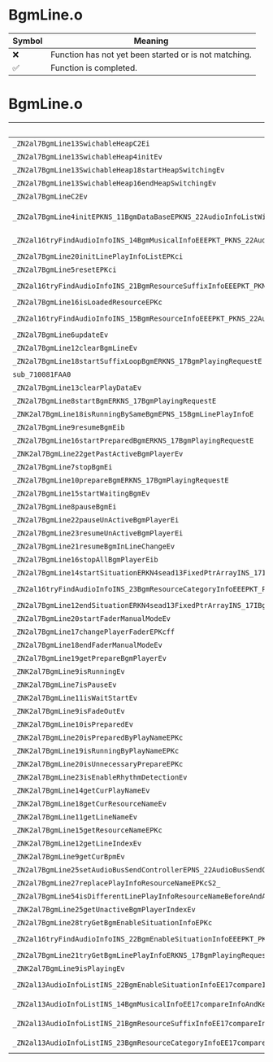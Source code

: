 # BgmLine.o
| Symbol | Meaning 
| ------------- | ------------- 
| :x: | Function has not yet been started or is not matching. 
| :white_check_mark: | Function is completed. 


# BgmLine.o
| Symbol (Mangled) | Symbol (Demangled) | Decompiled? |
| ------------- |  ------------- | ------------- |
| `_ZN2al7BgmLine13SwichableHeapC2Ei` | `al::BgmLine::SwichableHeap::SwichableHeap(int)` | :x: |
| `_ZN2al7BgmLine13SwichableHeap4initEv` | `al::BgmLine::SwichableHeap::init(void)` | :x: |
| `_ZN2al7BgmLine13SwichableHeap18startHeapSwitchingEv` | `al::BgmLine::SwichableHeap::startHeapSwitching(void)` | :x: |
| `_ZN2al7BgmLine13SwichableHeap16endHeapSwitchingEv` | `al::BgmLine::SwichableHeap::endHeapSwitching(void)` | :x: |
| `_ZN2al7BgmLineC2Ev` | `al::BgmLine::BgmLine(void)` | :x: |
| `_ZN2al7BgmLine4initEPKNS_11BgmDataBaseEPKNS_22AudioInfoListWithPartsINS_14BgmMusicalInfoEEEPNS_15SeadAudioPlayerEPKNS_11BgmLineInfoEPKciPNS_20BgmPlayPointRecorderEPN4sead8PtrArrayINS_16BgmParamsChangerEEE` | `al::BgmLine::init(al::BgmDataBase const*,al::AudioInfoListWithParts<al::BgmMusicalInfo> const*,al::SeadAudioPlayer *,al::BgmLineInfo const*,char const*,int,al::BgmPlayPointRecorder *,sead::PtrArray<al::BgmParamsChanger> *)` | :x: |
| `_ZN2al16tryFindAudioInfoINS_14BgmMusicalInfoEEEPKT_PKNS_22AudioInfoListWithPartsIS2_EEPKc` | `al::BgmMusicalInfo const* al::tryFindAudioInfo<al::BgmMusicalInfo>(al::AudioInfoListWithParts<al::BgmMusicalInfo> const*,char const*)` | :x: |
| `_ZN2al7BgmLine20initLinePlayInfoListEPKci` | `al::BgmLine::initLinePlayInfoList(char const*,int)` | :x: |
| `_ZN2al7BgmLine5resetEPKci` | `al::BgmLine::reset(char const*,int)` | :x: |
| `_ZN2al16tryFindAudioInfoINS_21BgmResourceSuffixInfoEEEPKT_PKNS_22AudioInfoListWithPartsIS2_EEPKc` | `al::BgmResourceSuffixInfo const* al::tryFindAudioInfo<al::BgmResourceSuffixInfo>(al::AudioInfoListWithParts<al::BgmResourceSuffixInfo> const*,char const*)` | :x: |
| `_ZN2al7BgmLine16isLoadedResourceEPKc` | `al::BgmLine::isLoadedResource(char const*)` | :x: |
| `_ZN2al16tryFindAudioInfoINS_15BgmResourceInfoEEEPKT_PKNS_22AudioInfoListWithPartsIS2_EEPKc` | `al::BgmResourceInfo const* al::tryFindAudioInfo<al::BgmResourceInfo>(al::AudioInfoListWithParts<al::BgmResourceInfo> const*,char const*)` | :x: |
| `_ZN2al7BgmLine6updateEv` | `al::BgmLine::update(void)` | :x: |
| `_ZN2al7BgmLine12clearBgmLineEv` | `al::BgmLine::clearBgmLine(void)` | :x: |
| `_ZN2al7BgmLine18startSuffixLoopBgmERKNS_17BgmPlayingRequestE` | `al::BgmLine::startSuffixLoopBgm(al::BgmPlayingRequest const&)` | :x: |
| `sub_710081FAA0` | `` | :x: |
| `_ZN2al7BgmLine13clearPlayDataEv` | `al::BgmLine::clearPlayData(void)` | :x: |
| `_ZN2al7BgmLine8startBgmERKNS_17BgmPlayingRequestE` | `al::BgmLine::startBgm(al::BgmPlayingRequest const&)` | :x: |
| `_ZNK2al7BgmLine18isRunningBySameBgmEPNS_15BgmLinePlayInfoE` | `al::BgmLine::isRunningBySameBgm(al::BgmLinePlayInfo *)const` | :x: |
| `_ZN2al7BgmLine9resumeBgmEib` | `al::BgmLine::resumeBgm(int,bool)` | :x: |
| `_ZN2al7BgmLine16startPreparedBgmERKNS_17BgmPlayingRequestE` | `al::BgmLine::startPreparedBgm(al::BgmPlayingRequest const&)` | :x: |
| `_ZNK2al7BgmLine22getPastActiveBgmPlayerEv` | `al::BgmLine::getPastActiveBgmPlayer(void)const` | :x: |
| `_ZN2al7BgmLine7stopBgmEi` | `al::BgmLine::stopBgm(int)` | :x: |
| `_ZN2al7BgmLine10prepareBgmERKNS_17BgmPlayingRequestE` | `al::BgmLine::prepareBgm(al::BgmPlayingRequest const&)` | :x: |
| `_ZN2al7BgmLine15startWaitingBgmEv` | `al::BgmLine::startWaitingBgm(void)` | :x: |
| `_ZN2al7BgmLine8pauseBgmEi` | `al::BgmLine::pauseBgm(int)` | :x: |
| `_ZN2al7BgmLine22pauseUnActiveBgmPlayerEi` | `al::BgmLine::pauseUnActiveBgmPlayer(int)` | :x: |
| `_ZN2al7BgmLine23resumeUnActiveBgmPlayerEi` | `al::BgmLine::resumeUnActiveBgmPlayer(int)` | :x: |
| `_ZN2al7BgmLine21resumeBgmInLineChangeEv` | `al::BgmLine::resumeBgmInLineChange(void)` | :x: |
| `_ZN2al7BgmLine16stopAllBgmPlayerEib` | `al::BgmLine::stopAllBgmPlayer(int,bool)` | :x: |
| `_ZN2al7BgmLine14startSituationERKN4sead13FixedPtrArrayINS_17IBgmParamsChangerELi5EEE` | `al::BgmLine::startSituation(sead::FixedPtrArray<al::IBgmParamsChanger,5> const&)` | :x: |
| `_ZN2al16tryFindAudioInfoINS_23BgmResourceCategoryInfoEEEPKT_PKNS_22AudioInfoListWithPartsIS2_EEPKc` | `al::BgmResourceCategoryInfo const* al::tryFindAudioInfo<al::BgmResourceCategoryInfo>(al::AudioInfoListWithParts<al::BgmResourceCategoryInfo> const*,char const*)` | :x: |
| `_ZN2al7BgmLine12endSituationERKN4sead13FixedPtrArrayINS_17IBgmParamsChangerELi5EEE` | `al::BgmLine::endSituation(sead::FixedPtrArray<al::IBgmParamsChanger,5> const&)` | :x: |
| `_ZN2al7BgmLine20startFaderManualModeEv` | `al::BgmLine::startFaderManualMode(void)` | :x: |
| `_ZN2al7BgmLine17changePlayerFaderEPKcff` | `al::BgmLine::changePlayerFader(char const*,float,float)` | :x: |
| `_ZN2al7BgmLine18endFaderManualModeEv` | `al::BgmLine::endFaderManualMode(void)` | :x: |
| `_ZN2al7BgmLine19getPrepareBgmPlayerEv` | `al::BgmLine::getPrepareBgmPlayer(void)` | :x: |
| `_ZNK2al7BgmLine9isRunningEv` | `al::BgmLine::isRunning(void)const` | :x: |
| `_ZNK2al7BgmLine7isPauseEv` | `al::BgmLine::isPause(void)const` | :x: |
| `_ZNK2al7BgmLine11isWaitStartEv` | `al::BgmLine::isWaitStart(void)const` | :x: |
| `_ZNK2al7BgmLine9isFadeOutEv` | `al::BgmLine::isFadeOut(void)const` | :x: |
| `_ZNK2al7BgmLine10isPreparedEv` | `al::BgmLine::isPrepared(void)const` | :x: |
| `_ZNK2al7BgmLine20isPreparedByPlayNameEPKc` | `al::BgmLine::isPreparedByPlayName(char const*)const` | :x: |
| `_ZNK2al7BgmLine19isRunningByPlayNameEPKc` | `al::BgmLine::isRunningByPlayName(char const*)const` | :x: |
| `_ZNK2al7BgmLine20isUnnecessaryPrepareEPKc` | `al::BgmLine::isUnnecessaryPrepare(char const*)const` | :x: |
| `_ZNK2al7BgmLine23isEnableRhythmDetectionEv` | `al::BgmLine::isEnableRhythmDetection(void)const` | :x: |
| `_ZNK2al7BgmLine14getCurPlayNameEv` | `al::BgmLine::getCurPlayName(void)const` | :x: |
| `_ZNK2al7BgmLine18getCurResourceNameEv` | `al::BgmLine::getCurResourceName(void)const` | :x: |
| `_ZNK2al7BgmLine11getLineNameEv` | `al::BgmLine::getLineName(void)const` | :x: |
| `_ZNK2al7BgmLine15getResourceNameEPKc` | `al::BgmLine::getResourceName(char const*)const` | :x: |
| `_ZNK2al7BgmLine12getLineIndexEv` | `al::BgmLine::getLineIndex(void)const` | :x: |
| `_ZNK2al7BgmLine9getCurBpmEv` | `al::BgmLine::getCurBpm(void)const` | :x: |
| `_ZN2al7BgmLine25setAudioBusSendControllerEPNS_22AudioBusSendControllerE` | `al::BgmLine::setAudioBusSendController(al::AudioBusSendController *)` | :x: |
| `_ZN2al7BgmLine27replacePlayInfoResourceNameEPKcS2_` | `al::BgmLine::replacePlayInfoResourceName(char const*,char const*)` | :x: |
| `_ZN2al7BgmLine54isDifferentLinePlayInfoResourceNameBeforeAndAfterResetEv` | `al::BgmLine::isDifferentLinePlayInfoResourceNameBeforeAndAfterReset(void)` | :x: |
| `_ZNK2al7BgmLine25getUnactiveBgmPlayerIndexEv` | `al::BgmLine::getUnactiveBgmPlayerIndex(void)const` | :x: |
| `_ZN2al7BgmLine28tryGetBgmEnableSituationInfoEPKc` | `al::BgmLine::tryGetBgmEnableSituationInfo(char const*)` | :x: |
| `_ZN2al16tryFindAudioInfoINS_22BgmEnableSituationInfoEEEPKT_PKNS_22AudioInfoListWithPartsIS2_EEPKc` | `al::BgmEnableSituationInfo const* al::tryFindAudioInfo<al::BgmEnableSituationInfo>(al::AudioInfoListWithParts<al::BgmEnableSituationInfo> const*,char const*)` | :x: |
| `_ZN2al7BgmLine21tryGetBgmLinePlayInfoERKNS_17BgmPlayingRequestE` | `al::BgmLine::tryGetBgmLinePlayInfo(al::BgmPlayingRequest const&)` | :x: |
| `_ZNK2al7BgmLine9isPlayingEv` | `al::BgmLine::isPlaying(void)const` | :x: |
| `_ZN2al13AudioInfoListINS_22BgmEnableSituationInfoEE17compareInfoAndKeyEPKS1_PKc` | `al::AudioInfoList<al::BgmEnableSituationInfo>::compareInfoAndKey(al::BgmEnableSituationInfo const*,char const*)` | :x: |
| `_ZN2al13AudioInfoListINS_14BgmMusicalInfoEE17compareInfoAndKeyEPKS1_PKc` | `al::AudioInfoList<al::BgmMusicalInfo>::compareInfoAndKey(al::BgmMusicalInfo const*,char const*)` | :x: |
| `_ZN2al13AudioInfoListINS_21BgmResourceSuffixInfoEE17compareInfoAndKeyEPKS1_PKc` | `al::AudioInfoList<al::BgmResourceSuffixInfo>::compareInfoAndKey(al::BgmResourceSuffixInfo const*,char const*)` | :x: |
| `_ZN2al13AudioInfoListINS_23BgmResourceCategoryInfoEE17compareInfoAndKeyEPKS1_PKc` | `al::AudioInfoList<al::BgmResourceCategoryInfo>::compareInfoAndKey(al::BgmResourceCategoryInfo const*,char const*)` | :x: |
